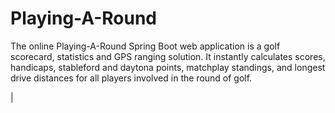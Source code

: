 # Playing-A-Round

The online Playing-A-Round Spring Boot web application is a golf scorecard, statistics and GPS ranging solution. It instantly calculates scores, handicaps, stableford and daytona points, matchplay standings, and longest drive distances for all players involved in the round of golf.

|

